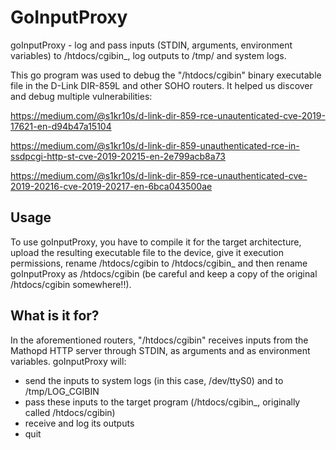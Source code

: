 # GoInputProxy
goInputProxy - log and pass inputs (STDIN, arguments, environment variables) to /htdocs/cgibin_, log outputs to /tmp/ and system logs.

This go program was used to debug the "/htdocs/cgibin" binary executable file in the D-Link DIR-859L and other SOHO routers. It helped us discover and debug multiple vulnerabilities:

https://medium.com/@s1kr10s/d-link-dir-859-rce-unautenticated-cve-2019-17621-en-d94b47a15104

https://medium.com/@s1kr10s/d-link-dir-859-unauthenticated-rce-in-ssdpcgi-http-st-cve-2019-20215-en-2e799acb8a73

https://medium.com/@s1kr10s/d-link-dir-859-rce-unauthenticated-cve-2019-20216-cve-2019-20217-en-6bca043500ae

## Usage

To use goInputProxy, you have to compile it for the target architecture, upload the resulting executable file to the device, give it execution permissions, rename /htdocs/cgibin to /htdocs/cgibin_ and then rename goInputProxy as /htdocs/cgibin (be careful and keep a copy of the original /htdocs/cgibin somewhere!!).

## What is it for?
In the aforementioned routers, "/htdocs/cgibin" receives inputs from the Mathopd HTTP server through STDIN, as arguments and as environment variables. goInputProxy will:
- send the inputs to system logs (in this case, /dev/ttyS0) and to /tmp/LOG_CGIBIN
- pass these inputs to the target program (/htdocs/cgibin_, originally called /htdocs/cgibin)
- receive and log its outputs
- quit
